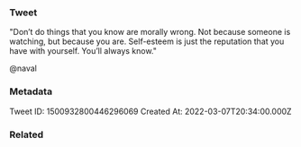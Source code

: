 ### Tweet
"Don’t do things that you know are morally wrong. Not because someone is watching, but because you are. Self-esteem is just the reputation that you have with yourself. You’ll always know." 

@naval

### Metadata
Tweet ID: 1500932800446296069
Created At: 2022-03-07T20:34:00.000Z

### Related

